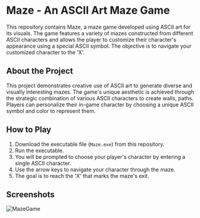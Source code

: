 # Maze - An ASCII Art Maze Game

This repository contains Maze, a maze game developed using ASCII art for its visuals. The game features a variety of mazes constructed from different ASCII characters and allows the player to customize their character's appearance using a special ASCII symbol. The objective is to navigate your customized character to the 'X'.

## About the Project

This project demonstrates creative use of ASCII art to generate diverse and visually interesting mazes. The game's unique aesthetic is achieved through the strategic combination of various ASCII characters to create walls, paths.  Players can personalize their in-game character by choosing a unique ASCII symbol and color to represent them.

## How to Play

1.  Download the executable file (`Maze.exe`) from this repository.
2.  Run the executable.
3.  You will be prompted to choose your player's character by entering a single ASCII character.
4.  Use the arrow keys to navigate your character through the maze.
5.  The goal is to reach the 'X' that marks the maze's exit.

## Screenshots

![MazeGame](https://github.com/user-attachments/assets/95e3f0a0-7462-4b7a-8565-627a1264455a)
